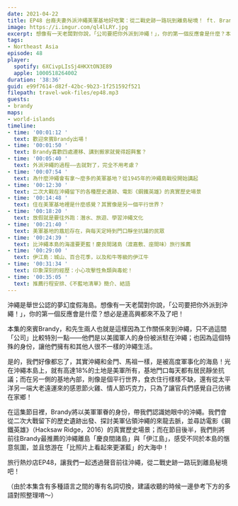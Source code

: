 ```yaml
---
date: 2021-04-22
title: EP48 台裔夫妻外派沖繩美軍基地好吃驚：從二戰史跡一路玩到離島秘境！ ft. Brandy's List 不藍地清單
image: https://i.imgur.com/ql4lLRY.jpg
excerpt: 想像有一天老闆對你說，「公司要把你外派到沖繩！」，你的第一個反應會是什麼？本集的來賓Brandy和先生以美國軍人的身份被派駐在沖繩，也因此擁有和其他人很不一樣的沖繩生活。這集節目我們就要從駐日美軍的視角出發，重新認識沖繩，並且前往離島秘境，感受不同於本島的愜意氛圍！
tags:
- Northeast Asia
episode: 48
player:
  spotify: 6XCivpLIsSj4HKXtON3E89
  apple: 1000518264002
duration: '38:36'
guid: e99f7614-d82f-42bc-9b23-1f251592f521
filepath: travel-wok-files/ep48.mp3
guests:
- brandy
maps:
- world-islands
timeline:
- time: '00:01:12 '
  text: 歡迎來賓Brandy出場！
- time: '00:01:50 '
  text: Brandy喜歡四處遷移、講到搬家就覺得超興奮？
- time: '00:05:40 '
  text: 外派沖繩的過程——去就對了，完全不用考慮？
- time: '00:07:54 '
  text: 為什麼沖繩會有拿～麼多的美軍基地？從1945年的沖繩島戰役開始講起
- time: '00:12:30 '
  text: 二次大戰在沖繩留下的各種歷史遺跡、電影《鋼鐵英雄》的真實歷史場景
- time: '00:14:48 '
  text: 住在美軍基地裡是什麼感覺？其實像是另一個平行世界？
- time: '00:18:20 '
  text: 放假就是要往外跑：潛水、旅遊、學習沖繩文化
- time: '00:21:40 '
  text: 美軍基地的尷尬存在，與每天定時到門口靜坐抗議的民眾
- time: '00:24:39 '
  text: 比沖繩本島的海還要更藍！慶良間諸島（渡嘉敷、座間味）旅行推薦
- time: '00:29:00 '
  text: 伊江島：城山、百合花季，以及和牛等級的伊江牛
- time: '00:31:34 '
  text: 印象深刻的經歷：小心攻擊性魚類與毒蛇！
- time: '00:35:05 '
  text: 推薦行程安排、《不藍地清單》簡介、結語
---
```


沖繩是舉世公認的夢幻度假海島。想像有一天老闆對你說，「公司要把你外派到沖繩！」，你的第一個反應會是什麼？想必是連高興都來不及了吧！

本集的來賓Brandy，和先生兩人也就是這樣因為工作關係來到沖繩，只不過這間「公司」比較特別一點——他們是以美國軍人的身份被派駐在沖繩；也因為這個特殊的身份，讓他們擁有和其他人很不一樣的沖繩生活。

是的，我們好像都忘了，其實沖繩和金門、馬祖一樣，是被高度軍事化的海島！光在沖繩本島上，就有高達18%的土地是美軍所有，基地門口每天都有居民靜坐抗議；而在另一側的基地內部，則像是個平行世界，食衣住行樣樣不缺，還有從太平洋另一端大老遠運來的感恩節火雞、情人節巧克力，只為了讓官兵們感覺自己彷彿在家鄉！

在這集節目裡，Brandy將以美軍軍眷的身份，帶我們認識她眼中的沖繩。我們會從二次大戰留下的歷史遺跡出發、探討美軍佔領沖繩的來龍去脈，並尋訪電影《鋼鐵英雄》（Hacksaw Ridge，2016）的真實歷史場景；而在節目後半，我們則將前往Brandy最推薦的沖繩離島「慶良間諸島」與「伊江島」，感受不同於本島的愜意氛圍，並且悠游在「比照片上看起來更湛藍」的大海中！

旅行熱炒店EP48，讓我們一起透過聲音前往沖繩，從二戰史跡一路玩到離島秘境吧！

（由於本集含有多種語言之間的專有名詞切換，建議收聽的時候一邊參考下方的多語對照整理唷～）

